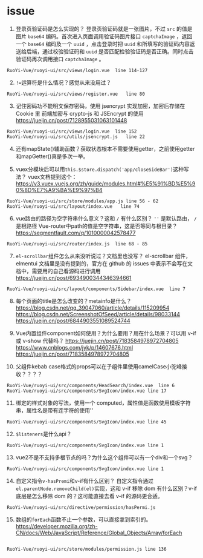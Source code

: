 # issue
01. 登录页验证码是怎么实现的？
登录页验证码就是一张图片，不过 `src` 的值是图片 `base64` 编码。首次进入页面调用验证码图片接口 `captchaImage` ，返回一个 `base64` 编码及一个 `uuid` ，点击登录时把 `uuid` 和所填写的验证码内容返送给后端，通过校验验证码和 `uuid` 是否匹配检验验证码是否正确。同时点击验证码再次调用接口 `captchaImage` 。

```
RuoYi-Vue/ruoyi-ui/src/views/login.vue  line 114-127
```

02. `!=`运算符是什么情况？感觉从来没用过？

```
RuoYi-Vue/ruoyi-ui/src/views/register.vue   line 80
```

03. 记住密码功不能明文保存密码，使用 jsencrypt 实现加密，加密后存储在 Cookie 里
前端加密与 crypto-js 和 JSEncrypt 的使用 
https://juejin.cn/post/7128955031063101448

```
RuoYi-Vue/ruoyi-ui/src/views/login.vue  line 152
RuoYi-Vue/ruoyi-ui/src/utils/jsencrypt.js   line 22
```

04. 还有mapState()辅助函数？获取状态根本不需要使用getter，之前使用getter和mapGetter()真是多次一举。

05. vuex分模块后可以用`this.$store.dispatch('app/closeSideBar')`这种写法？
vuex文档提到这个：https://v3.vuex.vuejs.org/zh/guide/modules.html#%E5%91%BD%E5%90%8D%E7%A9%BA%E9%97%B4

```
RuoYi-Vue/ruoyi-ui/src/store/modules/app.js line 56 - 62
RuoYi-Vue/ruoyi-ui/src/layout/index.vue   line 74
```

06. vue路由的路径为空字符串什么意义？这和 `/` 有什么区别？
`''` 是默认路由， `/` 是根路径
Vue-router中path的值是空字符串，这是否等同与根目录？
https://segmentfault.com/q/1010000042578477

```
RuoYi-Vue/ruoyi-ui/src/router/index.js  line 68 - 85
```

07. `el-scrollbar`组件怎么从来没听说过？文档里也没写？
el-scrollbar 组件，elmentui 文档里是没有提到的，官方在 github 的 issues 中表示不会写在文档中，需要用的自己看源码进行调用
https://juejin.cn/post/6934900344346394661
 

```
RuoYi-Vue/ruoyi-ui/src/layout/components/Sidebar/index.vue  line 7
```

08. 每个页面的title是怎么改变的？metainfo是什么？
https://blog.csdn.net/qq_39047060/article/details/115209954
https://blog.csdn.net/ScreenshotOfSeed/article/details/98033144
https://juejin.cn/post/6844903551089524744

09. Vue内置组件component如何使用？为什么要用？用在什么场景？可以用 v-if 或 v-show 代替吗？
https://juejin.cn/post/7183584978972704805
https://www.cnblogs.com/jyk/p/14607676.html
https://juejin.cn/post/7183584978972704805

10. 父组件kebab case格式的props可以在子组件里使用camelCase小驼峰接收？？？？

```
RuoYi-Vue/ruoyi-ui/src/components/HeadSearch/index.vue  line 6
RuoYi-Vue/ruoyi-ui/src/components/SvgIcon/index.vue line 17
```

11. 绑定的样式对象的写法，使用一个 computed，属性值是函数使用模板字符串，属性名是带有连字符的使用''

```
RuoYi-Vue/ruoyi-ui/src/components/SvgIcon/index.vue line 45
```

12. `$listeners`是什么api？

```
RuoYi-Vue/ruoyi-ui/src/components/SvgIcon/index.vue line 1
```

13. vue2不是不支持多根节点的吗？为什么这个组件可以有一个div和一个svg？

```
RuoYi-Vue/ruoyi-ui/src/components/SvgIcon/index.vue line 1
```

14. 自定义指令`v-hasPremi`和v-if有什么区别？
自定义指令通过`el.parentNode.removeChild(el)`实现，这和 v-if 移除 dom 有什么区别？v-if 底层是怎么移除 dom 的？这可能直接去看 v-if 的源码更合适。
```
RuoYi-Vue/ruoyi-ui/src/directive/permission/hasPermi.js
```

15. 数组的`forEach`函数不止一个参数，可以直接拿到索引的。
https://developer.mozilla.org/zh-CN/docs/Web/JavaScript/Reference/Global_Objects/Array/forEach
```

RuoYi-Vue/ruoyi-ui/src/store/modules/permission.js line 136
```

